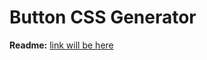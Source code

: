 # Button CSS Generator 

**Readme:** [link will be here](https://github.com/geekgirljoy/JavaScript/new/master/Projects/ButtonCSSGenerator)
